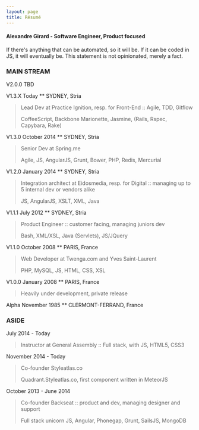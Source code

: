 ```yaml
---
layout: page
title: Résumé
---
```


#### Alexandre Girard - Software Engineer, Product focused

If there's anything that can be automated, so it will be. If it can be coded in JS, it will eventually be. This statement is not opinionated, merely a fact.

### MAIN STREAM

V2.0.0 TBD

V1.3.X Today ** SYDNEY, Stria

> Lead Dev at Practice Ignition, resp. for Front-End :: Agile, TDD, Gitflow
>
> CoffeeScript, Backbone Marionette, Jasmine, (Rails, Rspec, Capybara, Rake)

V1.3.0 October 2014 ** SYDNEY, Stria

> Senior Dev at Spring.me
>
> Agile, JS, AngularJS, Grunt, Bower, PHP, Redis, Mercurial

V1.2.0 January 2014 ** SYDNEY, Stria

> Integration architect at Eidosmedia, resp. for Digital
  :: managing up to 5 internal dev or vendors alike
>
> JS, AngularJS, XSLT, XML, Java

V1.1.1 July 2012 ** SYDNEY, Stria

> Product Engineer
  :: customer facing, managing juniors dev
>
> Bash, XML/XSL, Java (Servlets), JS/JQuery

V1.1.0 October 2008 ** PARIS, France

>  Web Developer at Twenga.com and Yves Saint-Laurent
>
> PHP, MySQL, JS, HTML, CSS, XSL

V1.0.0 January 2008 ** PARIS, France

> Heavily under development, private release

Alpha November 1985 ** CLERMONT-FERRAND, France

### ASIDE

July 2014 - Today

> Instructor at General Assembly
  :: Full stack, with JS, HTML5, CSS3

November 2014 - Today

> Co-founder Styleatlas.co
>
> Quadrant.Styleatlas.co, first component written in MeteorJS

October 2013 - June 2014

> Co-founder Backseat :: product and dev, managing designer and support
>
> Full stack unicorn JS, Angular, Phonegap, Grunt, SailsJS, MongoDB
